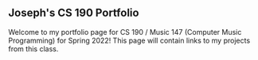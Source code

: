## Joseph's CS 190 Portfolio

Welcome to my portfolio page for CS 190 / Music 147 (Computer Music Programming) for Spring 2022! 
This page will contain links to my projects from this class.


